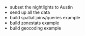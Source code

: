 - subset the nightlights to Austin
- send up all the data
- build spatial joins/queries example
- build zonestats example
- build geocoding example
